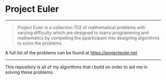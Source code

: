 # Project Euler
 ****

 >Project Euler is a collection 702 of mathematical problems with varying difficulty which are designed to marry programming and mathematics by compelling the pparticipant into designing algorithms to solve the problems

A full list of the problems can be found at <https://projecteuler.net>

****

This repository is all of my algorithms that i build on order to aid me in solving these problems.
